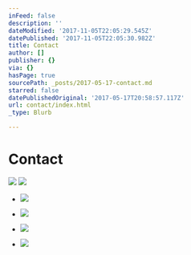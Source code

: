 ```yaml
---
inFeed: false
description: ''
dateModified: '2017-11-05T22:05:29.545Z'
datePublished: '2017-11-05T22:05:30.982Z'
title: Contact
author: []
publisher: {}
via: {}
hasPage: true
sourcePath: _posts/2017-05-17-contact.md
starred: false
datePublishedOriginal: '2017-05-17T20:58:57.117Z'
url: contact/index.html
_type: Blurb

---
```

# **Contact**
![](https://the-grid-user-content.s3-us-west-2.amazonaws.com/6b540b87-8378-475a-bda7-d35cb83955da.jpg)
![](https://the-grid-user-content.s3-us-west-2.amazonaws.com/8157650a-a706-4897-b816-088bb8ebbd51.png)

* ![](https://the-grid-user-content.s3-us-west-2.amazonaws.com/11217ea0-2045-4cf1-8c5b-04967fce05dc.png)

* ![](https://the-grid-user-content.s3-us-west-2.amazonaws.com/0c154f87-4759-4881-a401-f274606262f1.jpg)

* ![](https://the-grid-user-content.s3-us-west-2.amazonaws.com/5e7df747-b22d-4a04-b1dd-b6237a04ca34.png)

* ![](https://the-grid-user-content.s3-us-west-2.amazonaws.com/0d9c7a7b-a8d1-4cb1-ac08-dcf3441066a5.png)